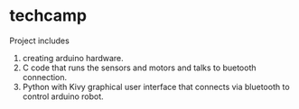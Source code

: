 # techcamp
Project includes 
1) creating arduino hardware.
2) C code that runs the sensors and motors and talks to buetooth connection.
3) Python with Kivy graphical user interface that connects via bluetooth to control arduino robot.
